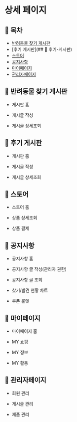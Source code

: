 # 상세 페이지

## 🐾 목차
+ [반려동물 찾기 게시판](##반려동물-찾기-게시판)
+ [후기 게시판](## 🐾 후기-게시판)
+ [스토어](#스토어)
+ [공지사항](#공지사항)
+ [마이페이지](#마이페이지)
+ [관리자페이지](#관리자페이지)

## 🐾 반려동물 찾기 게시판
+ 게시판 홈

+ 게시글 작성

+ 게시글 상세조회


## 🐾 후기 게시판
+ 게시판 홈

+ 게시글 작성

+ 게시글 상세조회

## 🐾 스토어
+ 스토어 홈

+ 상품 상세조회

+ 상품 결제


## 🐾 공지사항
+ 공지사항 홈

+ 공지사항 글 작성(관리자 권한)

+ 공지사항 글 조회

+ 찾기/발견 현황 차트

+ 쿠폰 룰렛


## 🐾 마이페이지
+ 마이페이지 홈

+ MY 쇼핑

+ MY 정보

+ MY 활동

## 🐾 관리자페이지
+ 회원 관리

+ 게시글 관리

+ 제품 관리
